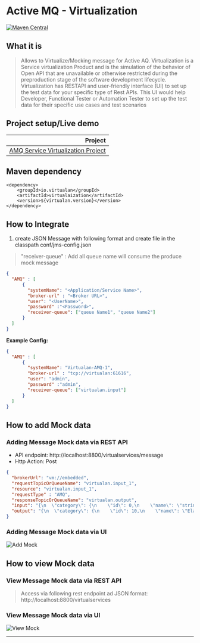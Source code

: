 # Active MQ - Virtualization

[![Maven Central](https://img.shields.io/maven-central/v/io.virtualan/virtualization.svg?label=Maven%20Central)](https://search.maven.org/search?q=g:%22io.virtualan%22%20AND%20a:%22virtualization%22)


## What it is
>  Allows to Virtualize/Mocking message for Active AQ. Virtualization is a Service virtualization Product and is the simulation of the behavior of Open API that are unavailable or otherwise restricted during the preproduction stage of the software development lifecycle. 
Virtualization has RESTAPI and user-friendly interface (UI) to set up the test data for your specific type of Rest APIs. This UI would help Developer, Functional Tester or Automation Tester to set up the test data for their specific use cases and test scenarios 

## Project setup/Live demo

 |Project|  
 |----------:|
  |[AMQ Service Virtualization Project](https://github.com/virtualansoftware/virtualan/tree/master/samples/virtualan-amq)  |

## Maven dependency
```mvn 
<dependency>
	<groupId>io.virtualan</groupId>
	<artifactId>virtualaization</artifactId>
	<version>${virtualan.version}</version>
</dependency>
``` 

## How to Integrate
1. create JSON Message with following format and create file in the classpath conf/jms-config.json   
> "receiver-queue" :  Add all queue name will consume the produce mock message

```JSON
{
  "AMQ" : [
      {
        "systemName": "<Application/Service Name>",
        "broker-url" : "<Broker URL>",
        "user": "<UserName>",
        "password" :"<Password>",
        "receiver-queue": ["queue Name1", "queue Name2"]   
      }
  ]
}
```
**Example Config:**
```JSON
{
  "AMQ" : [
      {
        "systemName": "Virtualan-AMQ-1",
        "broker-url" : "tcp://virtualan:61616",
        "user": "admin",
        "password" :"admin",
        "receiver-queue": ["virtualan.input"]
      }
  ]
}
```


## How to add Mock data
### Adding Message Mock data via REST API
- API endpoint: http://localhost:8800/virtualservices/message
- Http Action: Post

```JSON
{
  "brokerUrl": "vm://embedded",
  "requestTopicOrQueueName": "virtualan.input_1",
  "resource": "virtualan.input_1",
  "requestType" : "AMQ",
  "responseTopicOrQueueName": "virtualan.output",
  "input": "{\n  \"category\": {\n    \"id\": 0,\n    \"name\": \"string\"\n  },\n  \"id\": 101,\n  \"name\": \"doggie\",\n  \"photoUrls\": [\n    \"string\"\n  ],\n  \"status\": \"available\",\n  \"tags\": [\n    {\n      \"id\": 0,\n      \"name\": \"string\"\n    }\n  ]\n}"  ,
  "output": "{\n  \"category\": {\n    \"id\": 10,\n    \"name\": \"Elan\"\n  },\n  \"id\": 101,\n  \"name\": \"doggie\",\n  \"photoUrls\": [\n    \"string\"\n  ],\n  \"status\": \"available\",\n  \"tags\": [\n    {\n      \"id\": 0,\n      \"name\": \"string\"\n    }\n  ]\n}"
}

```

### Adding Message Mock data via UI

![Add Mock](_images/sv/amq/add_mock.png)

## How to view Mock data
### View Message Mock data via REST API
> Access via following rest endpoint ad JSON format: http://localhost:8800/virtualservices


### View Message Mock data via UI

![View Mock](_images/sv/amq/view_mock.png)

----
